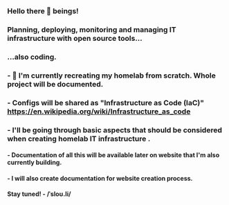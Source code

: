 ### Hello there 👋 beings!

### Planning, deploying, monitoring and managing IT infrastructure with open source tools...
### ...also coding.  

### - 🔭 I'm currently recreating my homelab from scratch. Whole project will be documented.
### - Configs will be shared as "Infrastructure as Code (IaC)" https://en.wikipedia.org/wiki/Infrastructure_as_code  
### - I'll be going through basic aspects that should be considered when creating homelab IT infrastructure . 
#### - Documentation of all this will be available later on website that I'm also currently building.
#### - I will also create documentation for website creation process.
#### Stay tuned! - /ˈsloʊ.li/
 
<!--
**sloul1/sloul1** is a ✨ _special_ ✨ repository because its `README.md` (this file) appears on your GitHub profile.

Here are some ideas to get you started:

- 🔭 I’m currently working on ...
- 🌱 I’m currently learning ...
- 👯 I’m looking to collaborate on ...
- 🤔 I’m loo![kisspng-computer-icons-tuning-fork-musical-tuning-hand-fork-5b2f75fcba5e00 3354439615298370527634](https://github.com/sloul1/sloul1/assets/84968030/65b80264-b4f7-4f8d-a2d1-29af35f43aa1)
king for help with ...
- 💬 Ask me about ...
- 📫 How to reach me: ...
- 😄 Pronouns: ...
- ⚡ Fun fact: ...despite my jawline I'm not Batman.
-->
